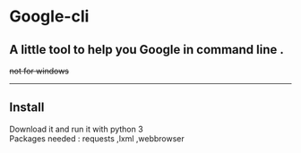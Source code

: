# Google-cli  

## A little tool to help you Google in command line .  

~~not for windows~~  

____

## Install 

Download it and run it with python 3  
Packages needed : requests ,lxml ,webbrowser 
